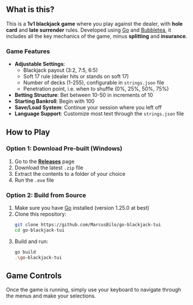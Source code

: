 ## What is this?

This is a **1v1 blackjack game** where you play against the dealer, with **hole card** and **late surrender** rules. Developed using [Go](https://go.dev) and [Bubbletea](https://github.com/charmbracelet/bubbletea), it includes all the key mechanics of the game, minus **splitting** and **insurance**.

### Game Features

- **Adjustable Settings**:
  - Blackjack payout (3:2, 7:5, 6:5)
  - Soft 17 rule (dealer hits or stands on soft 17)
  - Number of decks (1-255), configurable in `strings.json` file
  - Penetration point, i.e. when to shuffle (0%, 25%, 50%, 75%)
- **Betting Structure**: Bet between 10-50 in increments of 10
- **Starting Bankroll**: Begin with 100
- **Save/Load System**: Continue your session where you left off
- **Language Support**: Customize most text through the `strings.json` file

## How to Play

### Option 1: Download Pre-built (Windows)
1. Go to the **[Releases](../../releases)** page
2. Download the latest `.zip` file
3. Extract the contents to a folder of your choice
4. Run the `.exe` file

### Option 2: Build from Source
1. Make sure you have [Go](https://golang.org/dl/) installed (version 1.25.0 at best)
2. Clone this repository:
   ```bash
   git clone https://github.com/MarcusBilo/go-blackjack-tui
   cd go-blackjack-tui
   ```
3. Build and run:
   ```bash
   go build
   .\go-blackjack-tui
   ```

## Game Controls
Once the game is running, simply use your keyboard to navigate through the menus and make your selections.
